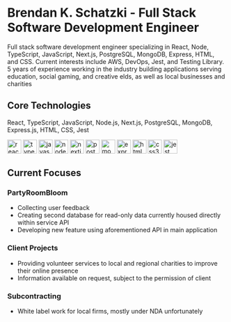 # Brendan K. Schatzki - Full Stack Software Development Engineer

Full stack software development engineer specializing in React, Node, TypeScript,
JavaScript, Next.js, PostgreSQL, MongoDB, Express, HTML, and CSS. Current
interests include AWS, DevOps, Jest, and Testing Library. 5 years of experience working
in the industry building applications serving education, social gaming, and creative elds,
as well as local businesses and charities

## Core Technologies

React, TypeScript, JavaScript, Node.js, Next.js, PostgreSQL, MongoDB, Express.js, HTML, CSS, Jest

<div align="left">
  <img src="https://img.shields.io/badge/React-61DAFB?logo=react&logoColor=black&style=for-the-badge" height="32" alt="react logo"  />
  <img src="https://img.shields.io/badge/TypeScript-3178C6?logo=typescript&logoColor=white&style=for-the-badge" height="32" alt="typescript logo"  />
  <img src="https://img.shields.io/badge/JavaScript-F7DF1E?logo=javascript&logoColor=black&style=for-the-badge" height="32" alt="javascript logo"  />
  <img src="https://img.shields.io/badge/Node.js-339933?logo=nodedotjs&logoColor=white&style=for-the-badge" height="32" alt="nodejs logo"  />
  <img src="https://img.shields.io/badge/Next.js-000000?logo=nextdotjs&logoColor=white&style=for-the-badge" height="32" alt="nextjs logo"  />
  <img src="https://img.shields.io/badge/PostgreSQL-4169E1?logo=postgresql&logoColor=white&style=for-the-badge" height="32" alt="postgresql logo"  />
  <img src="https://img.shields.io/badge/MongoDB-47A248?logo=mongodb&logoColor=white&style=for-the-badge" height="32" alt="mongodb logo"  />
  <img src="https://img.shields.io/badge/Express-000000?logo=express&logoColor=white&style=for-the-badge" height="32" alt="express logo"  />
  <img src="https://img.shields.io/badge/HTML5-E34F26?logo=html5&logoColor=white&style=for-the-badge" height="32" alt="html5 logo"  />
  <img src="https://img.shields.io/badge/CSS3-1572B6?logo=css3&logoColor=white&style=for-the-badge" height="32" alt="css3 logo"  />
  <img src="https://img.shields.io/badge/Jest-C21325?logo=jest&logoColor=white&style=for-the-badge" height="32" alt="jest logo"  />
</div>

## Current Focuses

### PartyRoomBloom

- Collecting user feedback
- Creating second database for read-only data currently housed directly within service API
- Developing new feature using aforementioned API in main application

### Client Projects

- Providing volunteer services to local and regional charities to improve their online presence
- Information available on request, subject to the permission of client

### Subcontracting

- White label work for local firms, mostly under NDA unfortunately
